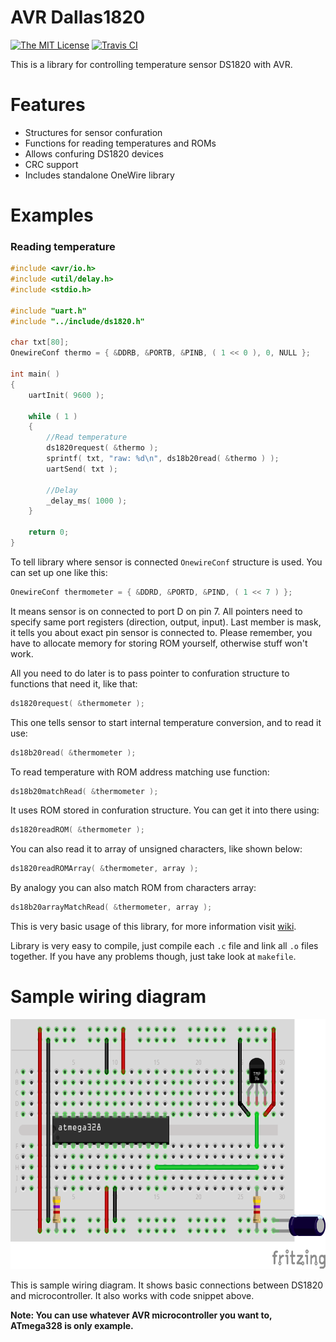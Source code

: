 # AVR Dallas1820

[![The MIT License](https://img.shields.io/badge/license-MIT-orange.svg?style=flat-square)](http://opensource.org/licenses/MIT) [![Travis CI](https://img.shields.io/travis/Jacajack/avr-dallas1820.svg?style=flat-square)](https://travis-ci.org/Jacajack/avr-dallas1820)

This is a library for controlling temperature sensor DS1820 with AVR.

# Features
 - Structures for sensor confuration
 - Functions for reading temperatures and ROMs
 - Allows confuring DS1820 devices
 - CRC support
 - Includes standalone OneWire library

# Examples

### Reading temperature

```c
#include <avr/io.h>
#include <util/delay.h>
#include <stdio.h>

#include "uart.h"
#include "../include/ds1820.h"

char txt[80];
OnewireConf thermo = { &DDRB, &PORTB, &PINB, ( 1 << 0 ), 0, NULL };

int main( )
{
	uartInit( 9600 );

	while ( 1 )
	{
		//Read temperature
		ds1820request( &thermo );
		sprintf( txt, "raw: %d\n", ds18b20read( &thermo ) );
		uartSend( txt );

		//Delay
		_delay_ms( 1000 );
	}

	return 0;
}

```
To tell library where sensor is connected `OnewireConf` structure is used. You can set up one like this:

```c
OnewireConf thermometer = { &DDRD, &PORTD, &PIND, ( 1 << 7 ) };

```

It means sensor is on connected to port D on pin 7. All pointers need to specify same port registers (direction, output, input). Last member is mask, it tells you about exact pin sensor is connected to. Please remember, you have to allocate memory for storing ROM yourself, otherwise stuff won't work.

All you need to do later is to pass pointer to confuration structure to functions that need it, like that:

```c
ds1820request( &thermometer );
```

This one tells sensor to start internal temperature conversion, and to read it use:

```c
ds18b20read( &thermometer );
```

To read temperature with ROM address matching use function:

```c
ds18b20matchRead( &thermometer );
```

It uses ROM stored in confuration structure. You can get it into there using:
```c
ds1820readROM( &thermometer );
```
You can also read it to array of unsigned characters, like shown below:
```c
ds1820readROMArray( &thermometer, array );
```

By analogy you can also match ROM from characters array:

```c
ds18b20arrayMatchRead( &thermometer, array );
```

This is very basic usage of this library, for more information visit [wiki](https://github.com/Jacajack/avr-dallas1820/wiki).

Library is very easy to compile, just compile each `.c` file and link all `.o` files together.
If you have any problems though, just take look at `makefile`.

# Sample wiring diagram
<img src="doc/samplewiring.png" height=400px></img>

This is sample wiring diagram. It shows basic connections between DS1820 and microcontroller. It also works with code snippet above.

**Note: You can use whatever AVR microcontroller you want to, ATmega328 is only example.**
